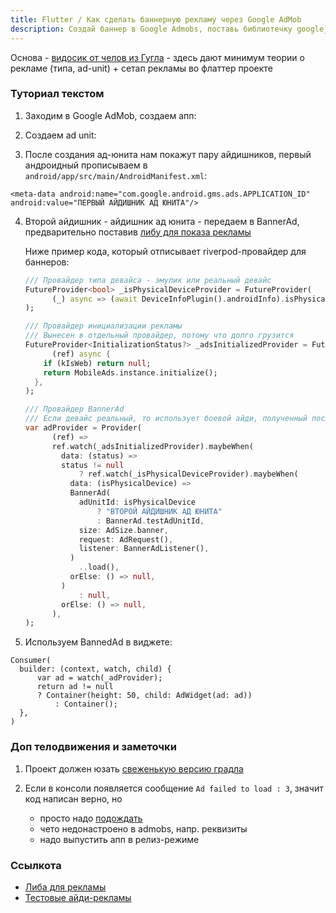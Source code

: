```yaml
---
title: Flutter / Как сделать баннерную рекламу через Google AdMob
description: Создай баннер в Google Admobs, поставь библиотечку google_mobile_ads и вуаля 
---
```


Основа - [видосик от челов из Гугла](https://www.youtube.com/watch?v=m0d_pbgeeG8&t=2s) - здесь дают минимум теории о рекламе (типа, ad-unit) + сетап
рекламы во флаттер проекте

### Туториал текстом

1. Заходим в Google AdMob, создаем апп:

<new-img-swiper>
  <img-slide src="/images/dev/flutter/ads/add_app_1.png" alt="Интерфейс создания аппа в AdMob"></img-slide>
  <img-slide src="/images/dev/flutter/ads/add_app_2.png" alt='В поле "Is the app listed on a supported app store?" выбираем "No"'></img-slide>
</new-img-swiper>


2. Создаем ad unit:

<new-img-swiper>
  <img-slide src="/images/dev/flutter/ads/ad_unit.png" alt="Интерфейс создания ad unit"></img-slide>
</new-img-swiper>

3. После создания ад-юнита нам покажут пару айдишников, первый андроидный прописываем в `android/app/src/main/AndroidManifest.xml`:

  ```
  <meta-data android:name="com.google.android.gms.ads.APPLICATION_ID" android:value="ПЕРВЫЙ АЙДИШНИК АД ЮНИТА"/>
  ```

4. Второй айдишник - айдишник ад юнита - передаем в BannerAd, предварительно поставив [либу для показа рекламы](https://pub.dev/packages/google_mobile_ads) 

   Ниже пример кода, который отписывает riverpod-провайдер для баннеров:

    ```dart
    /// Провайдер типа девайса - эмулик или реальный девайс
    FutureProvider<bool> _isPhysicalDeviceProvider = FutureProvider(
          (_) async => (await DeviceInfoPlugin().androidInfo).isPhysicalDevice ?? false,
    );
    
    /// Провайдер инициализации рекламы
    /// Вынесен в отдельный провайдер, потому что долго грузится
    FutureProvider<InitializationStatus?> _adsInitializedProvider = FutureProvider(
          (ref) async {
        if (kIsWeb) return null;
        return MobileAds.instance.initialize();
      },
    );
    
    /// Провайдер BannerAd
    /// Если девайс реальный, то использует боевой айди, полученный после шага 3
    var adProvider = Provider(
          (ref) =>
          ref.watch(_adsInitializedProvider).maybeWhen(
            data: (status) =>
            status != null
                ? ref.watch(_isPhysicalDeviceProvider).maybeWhen(
              data: (isPhysicalDevice) =>
              BannerAd(
                adUnitId: isPhysicalDevice
                    ? "ВТОРОЙ АЙДИШНИК АД ЮНИТА"
                    : BannerAd.testAdUnitId,
                size: AdSize.banner,
                request: AdRequest(),
                listener: BannerAdListener(),
              )
                ..load(),
              orElse: () => null,
            )
                : null,
            orElse: () => null,
          ),
    );
    ```

5. Используем BannedAd в виджете:

  ```
  Consumer(
    builder: (context, watch, child) {
        var ad = watch(_adProvider);
        return ad != null
        ? Container(height: 50, child: AdWidget(ad: ad))
            : Container();
    },
  )
  ```

### Доп телодвижения и заметочки

1. Проект должен
   юзать [свеженькую версию градла](https://github.com/googleads/googleads-mobile-flutter/issues/127#issuecomment-810022705)
2. Если в консоли появляется сообщение `Ad failed to load : 3`, значит код написан верно, но
   
    - просто надо [подождать](https://stackoverflow.com/questions/33566485/failed-to-load-ad-3)
    - чето недонастроено в admobs, напр. реквизиты
    - надо выпустить апп в релиз-режиме

### Ссылкота

- [Либа для рекламы](https://github.com/googleads/googleads-mobile-flutter)
- [Тестовые айди-рекламы](https://developers.google.com/admob/android/test-ads#sample%5C_ad%5C_units)

